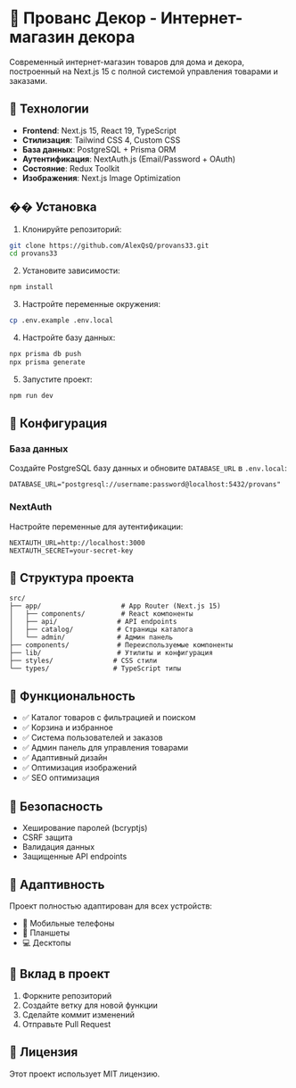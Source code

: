 # 🏺 Прованс Декор - Интернет-магазин декора

Современный интернет-магазин товаров для дома и декора, построенный на Next.js 15 с полной системой управления товарами и заказами.

## 🚀 Технологии

- **Frontend**: Next.js 15, React 19, TypeScript
- **Стилизация**: Tailwind CSS 4, Custom CSS
- **База данных**: PostgreSQL + Prisma ORM
- **Аутентификация**: NextAuth.js (Email/Password + OAuth)
- **Состояние**: Redux Toolkit
- **Изображения**: Next.js Image Optimization

## �� Установка

1. Клонируйте репозиторий:
```bash
git clone https://github.com/AlexQsQ/provans33.git
cd provans33
```

2. Установите зависимости:
```bash
npm install
```

3. Настройте переменные окружения:
```bash
cp .env.example .env.local
```

4. Настройте базу данных:
```bash
npx prisma db push
npx prisma generate
```

5. Запустите проект:
```bash
npm run dev
```

## 🔧 Конфигурация

### База данных
Создайте PostgreSQL базу данных и обновите `DATABASE_URL` в `.env.local`:
```
DATABASE_URL="postgresql://username:password@localhost:5432/provans"
```

### NextAuth
Настройте переменные для аутентификации:
```
NEXTAUTH_URL=http://localhost:3000
NEXTAUTH_SECRET=your-secret-key
```

## 📁 Структура проекта

```
src/
├── app/                    # App Router (Next.js 15)
│   ├── components/         # React компоненты
│   ├── api/               # API endpoints
│   ├── catalog/           # Страницы каталога
│   └── admin/             # Админ панель
├── components/            # Переиспользуемые компоненты
├── lib/                   # Утилиты и конфигурация
├── styles/               # CSS стили
└── types/                # TypeScript типы
```

## 🌟 Функциональность

- ✅ Каталог товаров с фильтрацией и поиском
- ✅ Корзина и избранное
- ✅ Система пользователей и заказов
- ✅ Админ панель для управления товарами
- ✅ Адаптивный дизайн
- ✅ Оптимизация изображений
- ✅ SEO оптимизация

## 🔐 Безопасность

- Хеширование паролей (bcryptjs)
- CSRF защита
- Валидация данных
- Защищенные API endpoints

## 📱 Адаптивность

Проект полностью адаптирован для всех устройств:
- 📱 Мобильные телефоны
- 📱 Планшеты  
- 💻 Десктопы

## 🤝 Вклад в проект

1. Форкните репозиторий
2. Создайте ветку для новой функции
3. Сделайте коммит изменений
4. Отправьте Pull Request

## 📄 Лицензия

Этот проект использует MIT лицензию.
